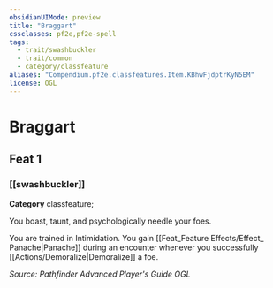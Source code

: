 ```yaml
---
obsidianUIMode: preview
title: "Braggart"
cssclasses: pf2e,pf2e-spell
tags:
  - trait/swashbuckler
  - trait/common
  - category/classfeature
aliases: "Compendium.pf2e.classfeatures.Item.KBhwFjdptrKyN5EM"
license: OGL
---
```

# Braggart
## Feat 1
### [[swashbuckler]]

**Category** classfeature; 




You boast, taunt, and psychologically needle your foes.

You are trained in Intimidation. You gain [[Feat_Feature Effects/Effect_ Panache|Panache]] during an encounter whenever you successfully [[Actions/Demoralize|Demoralize]] a foe.

*Source: Pathfinder Advanced Player's Guide*
*OGL*